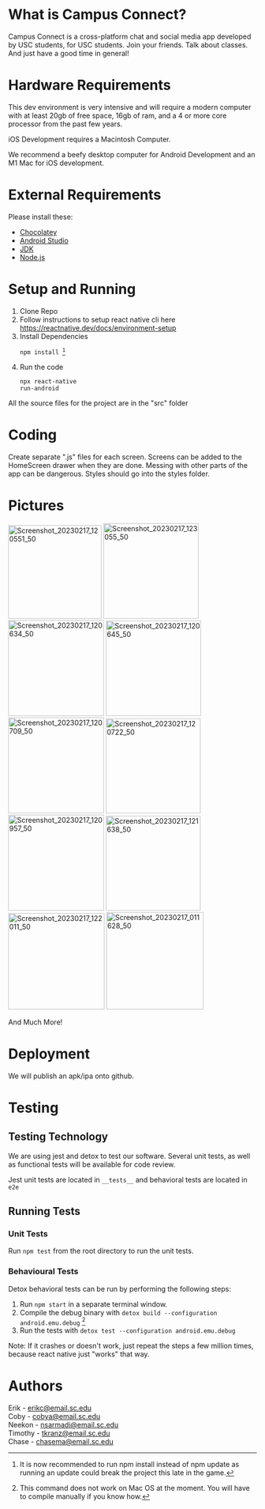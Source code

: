 # What is Campus Connect?
Campus Connect is a cross-platform chat and social media app developed by USC students, for USC students. Join your friends. Talk about classes. And just have a good time in general!

# Hardware Requirements
This dev environment is very intensive and will require a modern computer with at least 20gb of free space, 16gb of ram, and a 4 or more core processor from the past few years. 

iOS Development requires a Macintosh Computer.

We recommend a beefy desktop computer for Android Development and an M1 Mac for iOS development. 

# External Requirements  

Please install these:  

* [Chocolatey](https://chocolatey.org/)
* [Android Studio](https://developer.android.com/studio/?gclid=Cj0KCQjw48OaBhDWARIsAMd966BoOMVQjUYhO10I007JqCvPPxr56bouBmRMC7uWc9cM0kiCxhZh8_4aAuHkEALw_wcB&gclsrc=aw.ds)
* [JDK](https://www.oracle.com/java/technologies/downloads/)
* [Node.js](https://nodejs.org/en/)

# Setup and Running 
1. Clone Repo
2. Follow instructions to setup react native cli here https://reactnative.dev/docs/environment-setup
3. Install Dependencies<pre><code>npm install [^1]</code></pre>
4. Run the code<pre><code>npx react-native run-android</code></pre>

All the source files for the project are in the "src" folder


# Coding
Create separate ".js" files for each screen. Screens can be added to the HomeScreen drawer when they are done. Messing with other parts of the app can be dangerous. Styles should go into the styles folder. 

# Pictures
<p float="left">
<img width="189" alt="Screenshot_20230217_120551_50" src="https://user-images.githubusercontent.com/13265359/219555233-07702c84-05c2-4efd-a82a-11e2ecf69777.png">
<img width="193" alt="Screenshot_20230217_123055_50" src="https://user-images.githubusercontent.com/13265359/219557510-0fc6fc42-1cf9-4299-9dfb-37c21b404d08.png">
<img width="194" alt="Screenshot_20230217_120634_50" src="https://user-images.githubusercontent.com/13265359/219555234-ce4f516d-0cf4-42c6-9a9b-087842b91018.png">
<img width="193" alt="Screenshot_20230217_120645_50" src="https://user-images.githubusercontent.com/13265359/219555237-69f2c3e0-2734-4add-91b2-b269de5bcf28.png">
<img width="194" alt="Screenshot_20230217_120709_50" src="https://user-images.githubusercontent.com/13265359/219555239-135df328-1383-4cd1-89c7-3539f0d72c8a.png">
<img width="192" alt="Screenshot_20230217_120722_50" src="https://user-images.githubusercontent.com/13265359/219555242-42ec37e0-04e7-4d24-87bc-be1527894e90.png">
<img width="194" alt="Screenshot_20230217_120957_50" src="https://user-images.githubusercontent.com/13265359/219555244-16127b83-a5ca-4d8f-800f-bd61513c521d.png">
<img width="192" alt="Screenshot_20230217_121638_50" src="https://user-images.githubusercontent.com/13265359/219555509-0b5c117d-8337-4c37-8d38-dc762c80dca6.png">
<img width="195" alt="Screenshot_20230217_122011_50" src="https://user-images.githubusercontent.com/13265359/219556068-76f8905e-27b9-4ca1-b76f-5d5f4893739e.png">
 <img width="197" alt="Screenshot_20230217_011628_50" src="https://user-images.githubusercontent.com/13265359/219564357-e4415aee-e316-46bb-84d9-504e7a8a78bf.png">


And Much More!

</p>


# Deployment
We will publish an apk/ipa onto github.
# Testing

## Testing Technology
We are using jest and detox to test our software. Several unit tests, as well as functional tests will be available for code review.

Jest unit tests are located in ```__tests__``` and behavioral tests are located in ```e2e```
## Running Tests
### Unit Tests
Run ```npm test``` from the root directory to run the unit tests.

### Behavioural Tests
Detox behavioral tests can be run by performing the following steps:
1. Run  ```npm start``` in a separate terminal window.
2. Compile the debug binary with ```detox build --configuration android.emu.debug``` [^2]
3. Run the tests with ```detox test --configuration android.emu.debug```

Note: If it crashes or doesn't work, just repeat the steps a few million times, because react native just "works" that way.

# Authors  
Erik - erikc@email.sc.edu  
Coby - cobya@email.sc.edu  
Neekon - nsarmadi@email.sc.edu  
Timothy - tkranz@email.sc.edu  
Chase - chasema@email.sc.edu  


[^1]: It is now recommended to run npm install instead of npm update as running an update could break the project this late in the game.
[^2]: This command does not work on Mac OS at the moment. You will have to compile manually if you know how.
